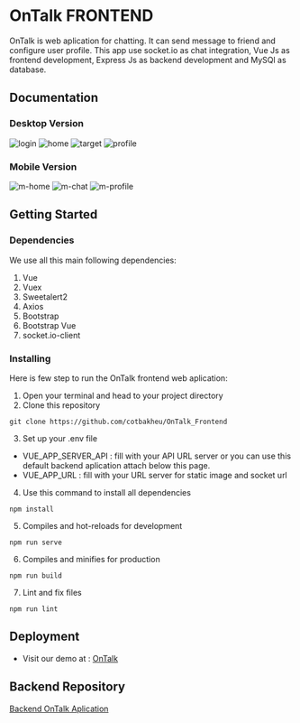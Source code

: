 # OnTalk FRONTEND
OnTalk is web aplication for chatting. It can send message to friend and configure user profile.
This app use socket.io as chat integration, Vue Js as frontend development, Express Js as backend development and MySQl as database. 



## Documentation

### Desktop Version
![login](https://i.ibb.co/YDpmGnC/g-login.jpg)
![home](https://i.ibb.co/Jm0gWZJ/g-home.jpg)
![target](https://i.ibb.co/0XPQVHV/g-target.jpg)
![profile](https://i.ibb.co/413P9HZ/g-profile.jpg)


### Mobile Version
![m-home](https://i.ibb.co/hKN1sVy/g-m-home.jpg)
![m-chat](https://i.ibb.co/3rPY526/g-m-chat.jpg)
![m-profile](https://i.ibb.co/pzcxVj6/g-m-profile.jpg)

## Getting Started


### Dependencies

We use all this main following dependencies:

1. Vue
2. Vuex
3. Sweetalert2
4. Axios
5. Bootstrap
6. Bootstrap Vue
7. socket.io-client

### Installing

Here is few step to run the OnTalk frontend web aplication:

1. Open your terminal and head to your project directory
2. Clone this repository
```
git clone https://github.com/cotbakheu/OnTalk_Frontend
``` 
3. Set up your .env file
  * VUE_APP_SERVER_API : fill with your API URL server or you can use this default backend aplication attach below this page.
  * VUE_APP_URL : fill with your URL server for static image and socket url

4. Use this command to install all dependencies
```
npm install
```
5. Compiles and hot-reloads for development
```
npm run serve
```
6. Compiles and minifies for production
```
npm run build
```
7. Lint and fix files
```
npm run lint
```

## Deployment
 * Visit our demo at : [OnTalk](http://54.164.121.31:4234/)

## Backend Repository
[Backend OnTalk Aplication](https://github.com/cotbakheu/OnTalk_Backend)